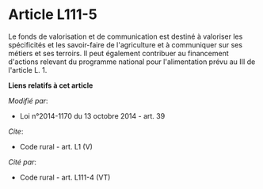 # Article L111-5

Le fonds de valorisation et de communication est destiné à valoriser les spécificités et les savoir-faire de l'agriculture et
à communiquer sur ses métiers et ses terroirs. Il peut également contribuer au financement d'actions relevant du programme
national pour l'alimentation prévu au III de l'article L. 1.

**Liens relatifs à cet article**

_Modifié par_:

  - Loi n°2014-1170 du 13 octobre 2014 - art. 39

_Cite_:

  - Code rural - art. L1 (V)

_Cité par_:

  - Code rural - art. L111-4 (VT)
